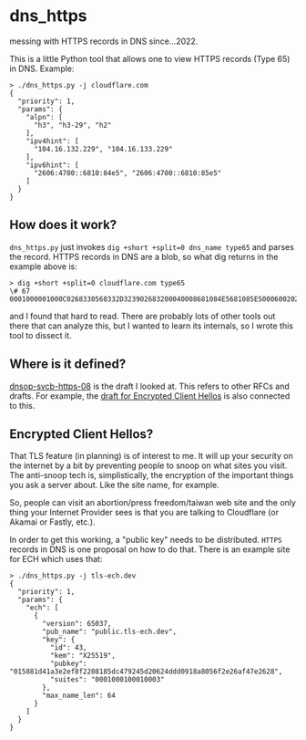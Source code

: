 # dns_https

messing with HTTPS records in DNS since...2022.

This is a little Python tool that allows one to view HTTPS records (Type 65) in DNS. Example:

```
> ./dns_https.py -j cloudflare.com
{
  "priority": 1,
  "params": {
    "alpn": [
      "h3", "h3-29", "h2"
    ],
    "ipv4hint": [
      "104.16.132.229", "104.16.133.229"
    ],
    "ipv6hint": [
      "2606:4700::6810:84e5", "2606:4700::6810:85e5"
    ]
  }
}
```

## How does it work?

`dns_https.py` just invokes `dig +short +split=0 dns_name type65` and parses the record. HTTPS records in DNS are a blob, so what dig returns in the example above is:

```
> dig +short +split=0 cloudflare.com type65
\# 67 0001000001000C0268330568332D323902683200040008681084E5681085E500060020260647000000000000000000681084E5260647000000000000000000681085E5
```

and I found that hard to read. There are probably lots of other tools out there that can analyze this, but I wanted to learn its internals, so I wrote this tool to dissect it.

## Where is it defined?

[dnsop-svcb-https-08](https://www.ietf.org/archive/id/draft-ietf-dnsop-svcb-https-08.html) is the draft I looked at. This refers to other RFCs and drafts. For example, the [draft for Encrypted Client Hellos](https://datatracker.ietf.org/doc/html/draft-ietf-tls-esni-13#section-4) is also connected to this.

## Encrypted Client Hellos?

That TLS feature (in planning) is of interest to me. It will up your security on the internet by a bit by preventing
people to snoop on what sites you visit. The anti-snoop tech is, simplistically, the encryption of the important things you ask a server about. Like the site name, for example.

So, people can visit an abortion/press freedom/taiwan web site and the only thing your Internet Provider sees is that you are talking to Cloudflare (or Akamai or Fastly, etc.). 

In order to get this working, a "public key" needs to be distributed. `HTTPS` records in DNS is one proposal on how to do that. There is an example site for ECH which uses that:

```
> ./dns_https.py -j tls-ech.dev
{
  "priority": 1,
  "params": {
    "ech": [
      {
        "version": 65037,
        "pub_name": "public.tls-ech.dev",
        "key": {
          "id": 43,
          "kem": "X25519",
          "pubkey": "015881d41a3e2ef8f2208185dc479245d20624ddd0918a8056f2e26af47e2628",
          "suites": "0001000100010003"
        },
        "max_name_len": 64
      }
    ]
  }
}
```



